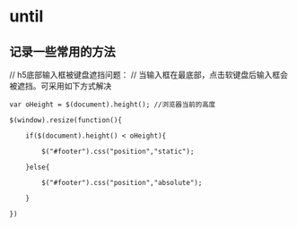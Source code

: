 # until

## 记录一些常用的方法

// 	h5底部输入框被键盘遮挡问题：
//  当输入框在最底部，点击软键盘后输入框会被遮挡。可采用如下方式解决

	var oHeight = $(document).height(); //浏览器当前的高度

	$(window).resize(function(){

		if($(document).height() < oHeight){

			$("#footer").css("position","static");

		}else{

			$("#footer").css("position","absolute");

		}

	})
